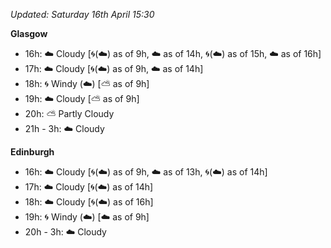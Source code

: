 *Updated: Saturday 16th April 15:30*

**Glasgow**

* 16h: :cloud: Cloudy [:cyclone:(:cloud:) as of 9h, :cloud: as of 14h, :cyclone:(:cloud:) as of 15h, :cloud: as of 16h]
* 17h: :cloud: Cloudy [:cyclone:(:cloud:) as of 9h, :cloud: as of 14h]
* 18h: :cyclone: Windy (:cloud:) [:partly_sunny: as of 9h]
* 19h: :cloud: Cloudy [:partly_sunny: as of 9h]
* 20h: :partly_sunny: Partly Cloudy
* 21h - 3h: :cloud: Cloudy

**Edinburgh**

* 16h: :cloud: Cloudy [:cyclone:(:cloud:) as of 9h, :cloud: as of 13h, :cyclone:(:cloud:) as of 14h]
* 17h: :cloud: Cloudy [:cyclone:(:cloud:) as of 14h]
* 18h: :cloud: Cloudy [:cyclone:(:cloud:) as of 16h]
* 19h: :cyclone: Windy (:cloud:) [:cloud: as of 9h]
* 20h - 3h: :cloud: Cloudy
